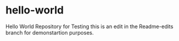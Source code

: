 # hello-world
Hello World Repository for Testing
this is an edit in the Readme-edits branch for demonstartion purposes.
